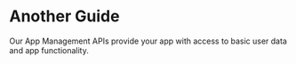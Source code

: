 # Another Guide
Our App Management APIs provide your app with access to basic user data and app functionality.
  
